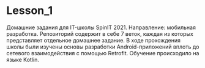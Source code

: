 # Lesson_1
Домашние задания для IT-школы SpinIT 2021. Направление: мобильная разработка.
Репозиторий содержит в себе 7 веток, каждая из которых представляет отдельное домашнее задание.
В ходе прохождения школы были изучены основы разработки Android-приложений вплоть до сетевого взаимодействия с помощью Retrofit.
Обучение происходило на языке Kotlin.
